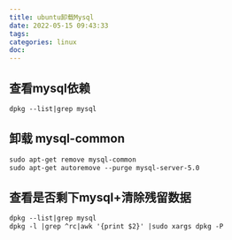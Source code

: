 ```yaml
---
title: ubuntu卸载Mysql
date: 2022-05-15 09:43:33
tags:
categories: linux
doc:
---
```


## 查看mysql依赖

```xml
dpkg --list|grep mysql
```

## 卸载 mysql-common

```xml
sudo apt-get remove mysql-common
sudo apt-get autoremove --purge mysql-server-5.0
```

## 查看是否剩下mysql+清除残留数据

```xml
dpkg --list|grep mysql
dpkg -l |grep ^rc|awk '{print $2}' |sudo xargs dpkg -P 
```